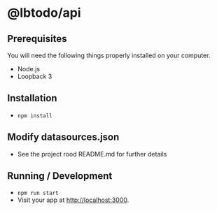 # @lbtodo/api

## Prerequisites

You will need the following things properly installed on your computer.

* Node.js
* Loopback 3

## Installation

* `npm install`

## Modify datasources.json
* See the project rood README.md for further details

## Running / Development

* `npm run start`
* Visit your app at [http://localhost:3000](http://localhost:3000).
